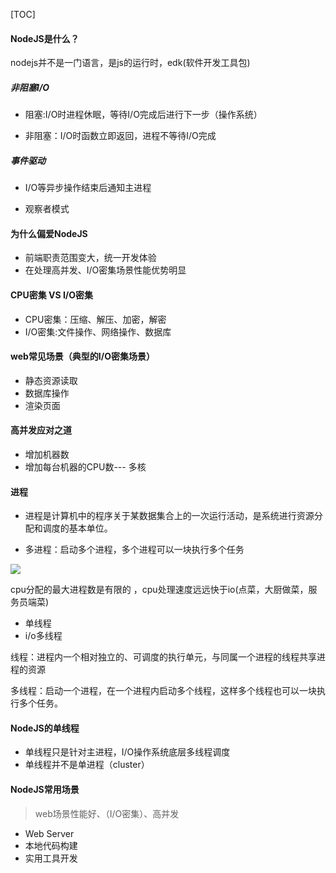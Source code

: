 [TOC]



#### NodeJS是什么？

nodejs并不是一门语言，是js的运行时，edk(软件开发工具包)

##### 非阻塞I/O

- 阻塞:I/O时进程休眠，等待I/O完成后进行下一步（操作系统）

- 非阻塞：I/O时函数立即返回，进程不等待I/O完成

##### 事件驱动

- I/O等异步操作结束后通知主进程

- 观察者模式

#### 为什么偏爱NodeJS

- 前端职责范围变大，统一开发体验
- 在处理高并发、I/O密集场景性能优势明显

#### CPU密集 VS I/O密集

- CPU密集：压缩、解压、加密，解密
- I/O密集:文件操作、网络操作、数据库

#### web常见场景（典型的I/O密集场景）

- 静态资源读取
- 数据库操作
- 渲染页面

#### 高并发应对之道

- 增加机器数
- 增加每台机器的CPU数--- 多核

#### 进程

- 进程是计算机中的程序关于某数据集合上的一次运行活动，是系统进行资源分配和调度的基本单位。

- 多进程：启动多个进程，多个进程可以一块执行多个任务

![](https://user-gold-cdn.xitu.io/2019/11/7/16e45da7650b519a?w=871&h=575&f=png&s=231818)

cpu分配的最大进程数是有限的 ，cpu处理速度远远快于io(点菜，大厨做菜，服务员端菜)

- 单线程
- i/o多线程

线程：进程内一个相对独立的、可调度的执行单元，与同属一个进程的线程共享进程的资源

多线程：启动一个进程，在一个进程内启动多个线程，这样多个线程也可以一块执行多个任务。

#### NodeJS的单线程

- 单线程只是针对主进程，I/O操作系统底层多线程调度
- 单线程并不是单进程（cluster）

#### NodeJS常用场景

>  web场景性能好、（I/O密集）、高并发

- Web Server
- 本地代码构建
- 实用工具开发